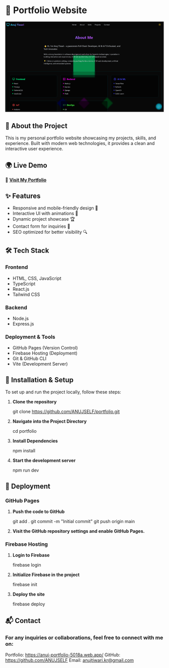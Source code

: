 # 🚀 Portfolio Website

![Portfolio Screenshot](public/screenshot.png)

## 🌟 About the Project

This is my personal portfolio website showcasing my projects, skills, and experience. Built with modern web technologies, it provides a clean and interactive user experience.

## 🌍 Live Demo
🔗 **[Visit My Portfolio](https://anuj-portfolio-5018a.web.app/)**  

## ✨ Features

- Responsive and mobile-friendly design 📱
- Interactive UI with animations 🎨
- Dynamic project showcase 🏆
- Contact form for inquiries 📩
- SEO optimized for better visibility 🔍

## 🛠️ Tech Stack

### **Frontend**
- HTML, CSS, JavaScript
- TypeScript
- React.js
- Tailwind CSS

### **Backend**
- Node.js
- Express.js

### **Deployment & Tools**
- GitHub Pages (Version Control)
- Firebase Hosting (Deployment)
- Git & GitHub CLI
- Vite (Development Server)

## 🔧 Installation & Setup

To set up and run the project locally, follow these steps:

1. **Clone the repository**  
   
   git clone https://github.com/ANUJSELF/portfolio.git

2. **Navigate into the Project Directory**
    
    cd portfolio

3. **Install Dependencies**
    
    npm install

4. **Start the development server**
    
    npm run dev

## 🚀 Deployment

### GitHub Pages

1. **Push the code to GitHub**  
   
   git add .
   git commit -m "Initial commit"
   git push origin main


2. **Visit the GitHub repository settings and enable GitHub Pages.**

### Firebase Hosting

1. **Login to Firebase**  
   
   firebase login

2. **Initialize Firebase in the project**
    
    firebase init

3. **Deploy the site**
    
    firebase deploy

## 📬 Contact

### For any inquiries or collaborations, feel free to connect with me on:

Portfolio: https://anuj-portfolio-5018a.web.app/
GitHub: https://github.com/ANUJSELF
Email: anujtiwari.kr@gmail.com
